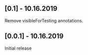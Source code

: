 ## [0.1] - 10.16.2019

Remove visibleForTesting annotations.

## [0.0.1] - 10.16.2019

Initial release
